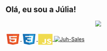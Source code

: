
## Olá, eu sou a Júlia!

<div align="center">
  <a href="https://github.com/JuhRodrigues">
  <img  height="180em" src="https://github-readme-stats.vercel.app/api?username=juhrodrigues&show_icons=true&theme=onedark&include_all_commits=true&count_private=true"/>
<!--   <img height="180em" src="https://github-readme-stats.vercel.app/api/top-langs/?username=juhrodrigues&layout=compact&langs_count=7&theme=onedark"/> -->
</div>
  
<div style="display: inline_block"><br>

<img align="center" alt="Juh-HTML" height="30" width="40" src="https://raw.githubusercontent.com/devicons/devicon/master/icons/html5/html5-original.svg">

  <img align="center" alt="Juh-CSS" height="30" width="40" src="https://raw.githubusercontent.com/devicons/devicon/master/icons/css3/css3-original.svg">

  <img align="center" alt="Juh-Js" height="30" width="40" src="https://raw.githubusercontent.com/devicons/devicon/master/icons/javascript/javascript-plain.svg">
 
  <img align="center" alt="Juh-Sales" height="30" width="40" src="https://cdn.jsdelivr.net/gh/devicons/devicon/icons/salesforce/salesforce-original.svg" /> 

</div>
  
  ##
 
